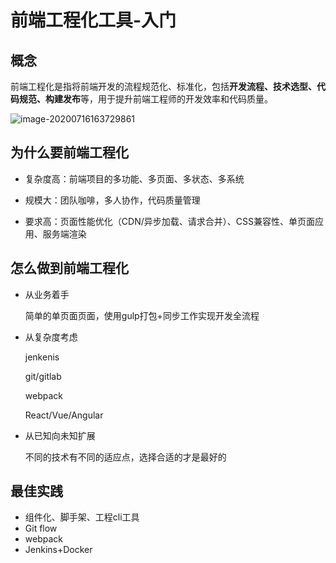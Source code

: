 # 前端工程化工具-入门



## 概念

前端工程化是指将前端开发的流程规范化、标准化，包括**开发流程、技术选型、代码规范、构建发布**等，用于提升前端工程师的开发效率和代码质量。

![image-20200716163729861](http://image.lanbling.com/md/image-20200716163729861.png)



## 为什么要前端工程化

- 复杂度高：前端项目的多功能、多页面、多状态、多系统

- 规模大：团队咖啡，多人协作，代码质量管理

- 要求高：页面性能优化（CDN/异步加载、请求合并）、CSS兼容性、单页面应用、服务端渲染

  

## 怎么做到前端工程化

- 从业务着手

  简单的单页面页面，使用gulp打包+同步工作实现开发全流程

- 从复杂度考虑

  jenkenis

  git/gitlab

  webpack

  React/Vue/Angular

- 从已知向未知扩展

  不同的技术有不同的适应点，选择合适的才是最好的

  

## 最佳实践

- 组件化、脚手架、工程cli工具
- Git flow
- webpack
- Jenkins+Docker